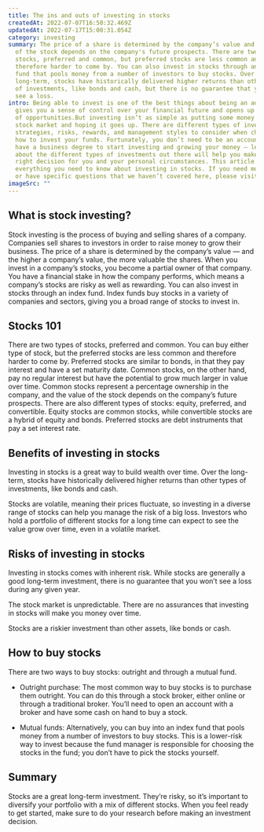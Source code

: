 ```yaml
---
title: The ins and outs of investing in stocks
createdAt: 2022-07-07T16:50:32.469Z
updatedAt: 2022-07-17T15:00:31.054Z
category: investing
summary: The price of a share is determined by the company’s value and the value
  of the stock depends on the company's future prospects. There are two types of
  stocks, preferred and common, but preferred stocks are less common and
  therefore harder to come by. You can also invest in stocks through an index
  fund that pools money from a number of investors to buy stocks. Over the
  long-term, stocks have historically delivered higher returns than other types
  of investments, like bonds and cash, but there is no guarantee that you won’t
  see a loss.
intro: Being able to invest is one of the best things about being an adult. It
  gives you a sense of control over your financial future and opens up a world
  of opportunities.But investing isn’t as simple as putting some money in a
  stock market and hoping it goes up. There are different types of investments,
  strategies, risks, rewards, and management styles to consider when choosing
  how to invest your funds. Fortunately, you don’t need to be an accountant or
  have a business degree to start investing and growing your money — learning
  about the different types of investments out there will help you make the
  right decision for you and your personal circumstances. This article covers
  everything you need to know about investing in stocks. If you need more detail
  or have specific questions that we haven’t covered here, please visit
imageSrc: ""
---
```


## What is stock investing?

Stock investing is the process of buying and selling shares of a company. Companies sell shares to investors in order to raise money to grow their business. The price of a share is determined by the company’s value — and the higher a company’s value, the more valuable the shares. When you invest in a company’s stocks, you become a partial owner of that company. You have a financial stake in how the company performs, which means a company’s stocks are risky as well as rewarding. You can also invest in stocks through an index fund. Index funds buy stocks in a variety of companies and sectors, giving you a broad range of stocks to invest in.

## Stocks 101

There are two types of stocks, preferred and common. You can buy either type of stock, but the preferred stocks are less common and therefore harder to come by. Preferred stocks are similar to bonds, in that they pay interest and have a set maturity date. Common stocks, on the other hand, pay no regular interest but have the potential to grow much larger in value over time. Common stocks represent a percentage ownership in the company, and the value of the stock depends on the company’s future prospects. There are also different types of stocks: equity, preferred, and convertible. Equity stocks are common stocks, while convertible stocks are a hybrid of equity and bonds. Preferred stocks are debt instruments that pay a set interest rate.

## Benefits of investing in stocks

Investing in stocks is a great way to build wealth over time. Over the long-term, stocks have historically delivered higher returns than other types of investments, like bonds and cash.

Stocks are volatile, meaning their prices fluctuate, so investing in a diverse range of stocks can help you manage the risk of a big loss. Investors who hold a portfolio of different stocks for a long time can expect to see the value grow over time, even in a volatile market.

## Risks of investing in stocks

Investing in stocks comes with inherent risk. While stocks are generally a good long-term investment, there is no guarantee that you won’t see a loss during any given year.

The stock market is unpredictable. There are no assurances that investing in stocks will make you money over time.

Stocks are a riskier investment than other assets, like bonds or cash.

## How to buy stocks

There are two ways to buy stocks: outright and through a mutual fund.

- Outright purchase: The most common way to buy stocks is to purchase them outright. You can do this through a stock broker, either online or through a traditional broker. You’ll need to open an account with a broker and have some cash on hand to buy a stock.

- Mutual funds: Alternatively, you can buy into an index fund that pools money from a number of investors to buy stocks. This is a lower-risk way to invest because the fund manager is responsible for choosing the stocks in the fund; you don’t have to pick the stocks yourself.

## Summary

Stocks are a great long-term investment. They’re risky, so it’s important to diversify your portfolio with a mix of different stocks. When you feel ready to get started, make sure to do your research before making an investment decision.
